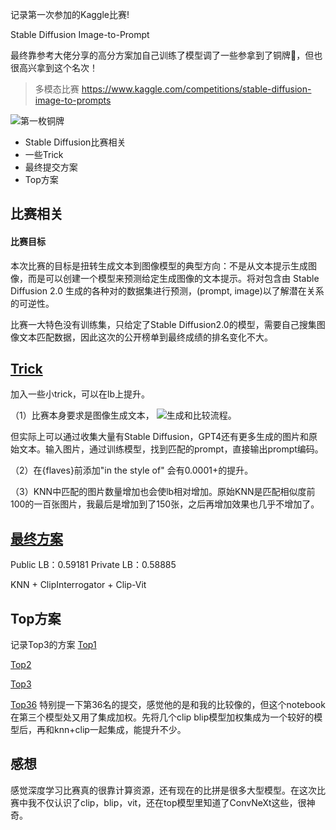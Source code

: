 记录第一次参加的Kaggle比赛!

Stable Diffusion Image-to-Prompt

最终靠参考大佬分享的高分方案加自己训练了模型调了一些参拿到了铜牌🥉，但也很高兴拿到这个名次！
>多模态比赛 https://www.kaggle.com/competitions/stable-diffusion-image-to-prompts

![第一枚铜牌](images/medal.jpg)

* Stable Diffusion比赛相关
* 一些Trick
* 最终提交方案
* Top方案


## 比赛相关
#### 比赛目标

本次比赛的目标是扭转生成文本到图像模型的典型方向：不是从文本提示生成图像，而是可以创建一个模型来预测给定生成图像的文本提示。将对包含由 Stable Diffusion 2.0 生成的各种对的数据集进行预测，(prompt, image)以了解潜在关系的可逆性。

比赛一大特色没有训练集，只给定了Stable Diffusion2.0的模型，需要自己搜集图像文本匹配数据，因此这次的公开榜单到最终成绩的排名变化不大。


## [Trick](https://github.com/huangzy2333/Kaggle/tree/main/Stable%20Diffusion/Trick)
加入一些小trick，可以在lb上提升。

（1）比赛本身要求是图像生成文本，
![生成和比较流程](images/image2text.jpg)。

但实际上可以通过收集大量有Stable Diffusion，GPT4还有更多生成的图片和原始文本。输入图片，通过训练模型，找到匹配的prompt，直接输出prompt编码。

（2）在{flaves}前添加"in the style of" 会有0.0001+的提升。

（3）KNN中匹配的图片数量增加也会使lb相对增加。原始KNN是匹配相似度前100的一百张图片，我最后是增加到了150张，之后再增加效果也几乎不增加了。

## [最终方案](https://github.com/huangzy2333/Kaggle/blob/main/Stable%20Diffusion/sd-knnregression-clip-vit.ipynb)

Public LB：0.59181  Private LB：0.58885

KNN + ClipInterrogator + Clip-Vit

## Top方案
记录Top3的方案
[Top1](https://www.kaggle.com/competitions/stable-diffusion-image-to-prompts/discussion/411237)

[Top2](https://www.kaggle.com/competitions/stable-diffusion-image-to-prompts/discussion/410606)

[Top3](https://www.kaggle.com/competitions/stable-diffusion-image-to-prompts/discussion/410686)

[Top36](https://www.kaggle.com/competitions/stable-diffusion-image-to-prompts/discussion/410609)
特别提一下第36名的提交，感觉他的是和我的比较像的，但这个notebook在第三个模型处又用了集成加权。先将几个clip blip模型加权集成为一个较好的模型后，再和knn+clip一起集成，能提升不少。


## 感想
感觉深度学习比赛真的很靠计算资源，还有现在的比拼是很多大型模型。在这次比赛中我不仅认识了clip，blip，vit，还在top模型里知道了ConvNeXt这些，很神奇。



